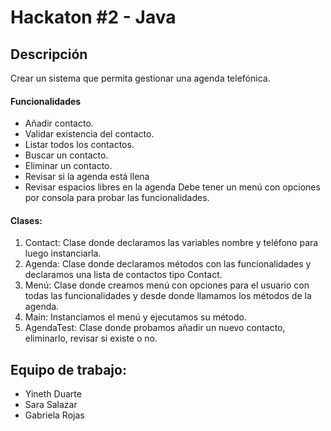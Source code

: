 # Hackaton #2 - Java
## Descripción
Crear un sistema que permita gestionar una agenda telefónica. 

#### Funcionalidades
- Añadir contacto.
- Validar existencia del contacto.
- Listar todos los contactos.
- Buscar un contacto.
- Eliminar un contacto.
- Revisar si la agenda está llena
- Revisar espacios libres en la agenda
Debe tener un menú con opciones por consola para probar las funcionalidades.

#### Clases: 
1. Contact: Clase donde declaramos las variables nombre y teléfono para luego instanciarla.
2. Agenda: Clase donde declaramos métodos con las funcionalidades y declaramos una lista de contactos tipo Contact.
3. Menú: Clase donde creamos menú con opciones para el usuario con todas las funcionalidades y desde donde llamamos los métodos de la agenda.
4. Main: Instanciamos el menú y ejecutamos su método.
5. AgendaTest: Clase donde probamos añadir un nuevo contacto, eliminarlo, revisar si existe o no.

## Equipo de trabajo: 
- Yineth Duarte
- Sara Salazar
- Gabriela Rojas
